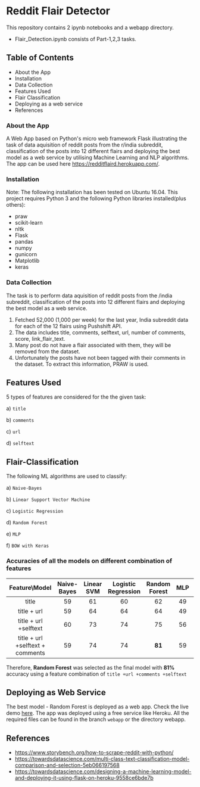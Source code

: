 # Reddit Flair Detector

This repository contains 2 ipynb notebooks and a webapp directory.
* Flair_Detection.ipynb consists of Part-1,2,3 tasks.

## Table of Contents
* About the App
* Installation
* Data Collection
* Features Used
* Flair Classification
* Deploying as a web service
* References

### About the App
A Web App based on Python's micro web framework Flask illustrating the task of data aquisition of reddit posts from the r/india subreddit, classification of the posts into 12 different flairs and deploying the best model as a web service by utilising Machine Learning and NLP algorithms. The app can be used here https://redditflaird.herokuapp.com/. 

### Installation
Note: The following installation has been tested on Ubuntu 16.04.
This project requires Python 3 and the following Python libraries installed(plus others):

* praw
* scikit-learn
* nltk
* Flask
* pandas
* numpy
* gunicorn
* Matplotlib
* keras

### Data Collection

The task is to perform data aquisition of reddit posts from the /india subreddit, classification of the posts into 12 different flairs and deploying the best model as a web service.
1. Fetched 52,000 (1,000 per week) for the last year, India subreddit data for each of the 12 flairs using Pushshift API.
2. The data includes title, comments, selftext, url, number of comments, score, link_flair_text.
3. Many post do not have a flair associated with them, they will be removed from the dataset.
4. Unfortunately the posts have not been tagged with their comments in the dataset. To extract this information, PRAW is used.

## Features Used

5 types of features are considered for the the given task:


a) ```title```

b) ```comments```

c) ```url```

d) ```selftext```


## Flair-Classification

The following ML algorithms are used to classify:


a) ```Naive-Bayes```

b) ```Linear Support Vector Machine```

c) ```Logistic Regression```

d) ```Random Forest```

e) ```MLP```

f) ```BOW with Keras```

### Accuracies of all the models on different combination of features 

| Feature\Model | Naive-Bayes  | Linear SVM  | Logistic Regression  | Random Forest | MLP | BOW |
|:-:|:-:|:-:|:-:|:-:|:-:|:-:|
| title | 59  | 61  | 60  |  62 | 49  | 62 |
| title + url | 59  | 64  | 64  | 64  | 49  | 59 |
| title + url +selftext  | 60  | 73  | 74  | 75  | 56  | 71 |
| title + url +selftext + comments  | 59 | 74  | 74  | **81**  | 59  | 67 |

Therefore, **Random Forest** was selected as the final model with **81%** accuracy using a feature combination of ```title +url +comments +selftext```

## Deploying as Web Service

The best model - Random Forest is deployed as a web app. Check the live demo [here](https://redditflaird.herokuapp.com/). The app was deployed using a free service like Heroku. All the required files can be found in the branch ```webapp``` or the directory webapp.

## References

* https://www.storybench.org/how-to-scrape-reddit-with-python/
* https://towardsdatascience.com/multi-class-text-classification-model-comparison-and-selection-5eb066197568
* https://towardsdatascience.com/designing-a-machine-learning-model-and-deploying-it-using-flask-on-heroku-9558ce6bde7b










